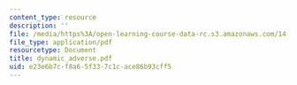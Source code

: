 ```yaml
---
content_type: resource
description: ''
file: /media/https%3A/open-learning-course-data-rc.s3.amazonaws.com/14-129-advanced-contract-theory-spring-2005/e23e6b7cf8a65f337c1cace86b93cff5_dynamic_adverse.pdf
file_type: application/pdf
resourcetype: Document
title: dynamic_adverse.pdf
uid: e23e6b7c-f8a6-5f33-7c1c-ace86b93cff5
---
```

